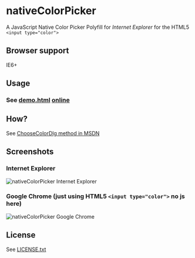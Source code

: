 # nativeColorPicker
A JavaScript Native Color Picker Polyfill for *Internet Explorer* for the HTML5 `<input type="color">`

## Browser support
IE6+

## Usage
### See [demo.html](https://github.com/dciccale/nativeColorPicker/blob/master/demo.html) [online](http://dciccale.github.com/nativeColorPicker)

## How?
See [ChooseColorDlg method in MSDN](http://msdn.microsoft.com/en-us/library/ie/ms536349(v=vs.85).aspx)

## Screenshots

### Internet Explorer
![nativeColorPicker Internet Explorer](http://dciccale.github.com/nativeColorPicker/nativeColorPicker_ie.jpg)

### Google Chrome (just using HTML5 `<input type="color">` no js here)
![nativeColorPicker Google Chrome](http://dciccale.github.com/nativeColorPicker/nativeColorPicker_chrome.jpg)

## License
See [LICENSE.txt](https://raw.github.com/dciccale/nativeColorPicker/master/LICENSE.txt)